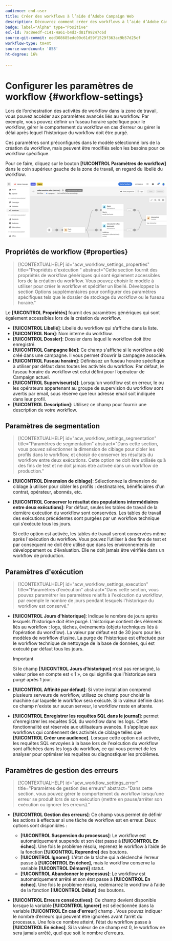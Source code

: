```yaml
---
audience: end-user
title: Créer des workflows à l’aide d’Adobe Campaign Web
description: Découvrez comment créer des workflows à l’aide d’Adobe Campaign Web.
badge: label="Alpha" type="Positive"
exl-id: 7ac8eedf-c141-4a61-b4d3-d81f99247c6d
source-git-commit: eed308685edc00c61d59f1529f363ac9b57d25cf
workflow-type: tm+mt
source-wordcount: '858'
ht-degree: 16%

---
```


# Configurer les paramètres de workflow {#workflow-settings}

Lors de l’orchestration des activités de workflow dans la zone de travail, vous pouvez accéder aux paramètres avancés liés au workflow. Par exemple, vous pouvez définir un fuseau horaire spécifique pour le workflow, gérer le comportement du workflow en cas d’erreur ou gérer le délai après lequel l’historique du workflow doit être purgé.

Ces paramètres sont préconfigurés dans le modèle sélectionné lors de la création du workflow, mais peuvent être modifiés selon les besoins pour ce workflow spécifique.

Pour ce faire, cliquez sur le bouton **[!UICONTROL Paramètres de workflow]** dans le coin supérieur gauche de la zone de travail, en regard du libellé du workflow.

![](assets/workflow-settings.png)

## Propriétés de workflow  {#properties}

>[!CONTEXTUALHELP]
>id="acw_workflow_settings_properties"
>title="Propriétés d&#39;exécution "
>abstract="Cette section fournit des propriétés de workflow génériques qui sont également accessibles lors de la création du workflow. Vous pouvez choisir le modèle à utiliser pour créer le workflow et spécifier un libellé. Développez la section Options supplémentaires pour configurer des paramètres spécifiques tels que le dossier de stockage du workflow ou le fuseau horaire."

Le **[!UICONTROL Propriétés]** fournit des paramètres génériques qui sont également accessibles lors de la création du workflow.

* **[!UICONTROL Libellé]**: Libellé du workflow qui s’affiche dans la liste.
* **[!UICONTROL Nom]**: Nom interne du workflow.
* **[!UICONTROL Dossier]**: Dossier dans lequel le workflow doit être enregistré.
* **[!UICONTROL Campagne liée]**: Ce champ s&#39;affiche si le workflow a été créé dans une campagne. Il vous permet d’ouvrir la campagne associée.
* **[!UICONTROL Fuseau horaire]**: Définissez un fuseau horaire spécifique à utiliser par défaut dans toutes les activités du workflow. Par défaut, le fuseau horaire du workflow est celui défini pour l’opérateur de Campaign actuel.
* **[!UICONTROL Superviseur(s)]**: Lorsqu&#39;un workflow est en erreur, le ou les opérateurs appartenant au groupe de supervision du workflow sont avertis par email, sous réserve que leur adresse email soit indiquée dans leur profil.
* **[!UICONTROL Description]**: Utilisez ce champ pour fournir une description de votre workflow.

## Paramètres de segmentation

>[!CONTEXTUALHELP]
>id="acw_workflow_settings_segmentation"
>title="Paramètres de segmentation"
>abstract="Dans cette section, vous pouvez sélectionner la dimension de ciblage pour cibler les profils dans le workflow, et choisir de conserver les résultats du workflow entre deux exécutions. Cette option ne doit être utilisée qu’à des fins de test et ne doit jamais être activée dans un workflow de production."

* **[!UICONTROL Dimension de ciblage]**: Sélectionnez la dimension de ciblage à utiliser pour cibler les profils : destinataires, bénéficiaires d&#39;un contrat, opérateur, abonnés, etc.
* **[!UICONTROL Conserver le résultat des populations intermédiaires entre deux exécutions]**: Par défaut, seules les tables de travail de la dernière exécution du workflow sont conservées. Les tables de travail des exécutions précédentes sont purgées par un workflow technique qui s’exécute tous les jours.

   Si cette option est activée, les tables de travail seront conservées même après l&#39;exécution du workflow. Vous pouvez l’utiliser à des fins de test et par conséquent ne doit être utilisé que dans les environnements de développement ou d’évaluation. Elle ne doit jamais être vérifiée dans un workflow de production.

## Paramètres d&#39;exécution

>[!CONTEXTUALHELP]
>id="acw_workflow_settings_execution"
>title="Paramètres d&#39;exécution"
>abstract="Dans cette section, vous pouvez paramétrer les paramètres relatifs à l&#39;exécution du workflow, par exemple le nombre de jours pendant lesquels l&#39;historique du workflow est conservé."

* **[!UICONTROL Jours d&#39;historique]**: Indique le nombre de jours après lesquels l’historique doit être purgé. L&#39;historique contient des éléments liés au workflow : logs, tâches, événements (objets techniques liés à l&#39;opération du workflow). La valeur par défaut est de 30 jours pour les modèles de workflow d’usine. La purge de l’historique est effectuée par le workflow technique de nettoyage de la base de données, qui est exécuté par défaut tous les jours.

   >[!IMPORTANT]
   >
   >Si le champ **[!UICONTROL Jours d’historique]** n’est pas renseigné, la valeur prise en compte est « 1 », ce qui signifie que l’historique sera purgé après 1 jour.

* **[!UICONTROL Affinité par défaut]**: Si votre installation comprend plusieurs serveurs de workflow, utilisez ce champ pour choisir la machine sur laquelle le workflow sera exécuté. Si la valeur définie dans ce champ n&#39;existe sur aucun serveur, le workflow reste en attente.

* **[!UICONTROL Enregistrer les requêtes SQL dans le journal]**: permet d&#39;enregistrer les requêtes SQL du workflow dans les logs. Cette fonctionnalité est réservée aux utilisateurs avancés. Il s’applique aux workflows qui contiennent des activités de ciblage telles que **[!UICONTROL Créer une audience]**. Lorsque cette option est activée, les requêtes SQL envoyées à la base lors de l&#39;exécution du workflow sont affichées dans les logs du workflow, ce qui vous permet de les analyser pour optimiser les requêtes ou diagnostiquer les problèmes.

## Paramètres de gestion des erreurs

>[!CONTEXTUALHELP]
>id="acw_workflow_settings_error"
>title="Paramètres de gestion des erreurs"
>abstract="Dans cette section, vous pouvez gérer le comportement du workflow lorsqu&#39;une erreur se produit lors de son exécution (mettre en pause/arrêter son exécution ou ignorer les erreurs)."

* **[!UICONTROL Gestion des erreurs]**: Ce champ vous permet de définir les actions à effectuer si une tâche de workflow est en erreur. Deux options sont disponibles :

   * **[!UICONTROL Suspension du processus]**: Le workflow est automatiquement suspendu et son état passe à **[!UICONTROL En échec]**. Une fois le problème résolu, reprenez le workflow à l’aide de la fonction **[!UICONTROL Reprendre]** des boutons.
   * **[!UICONTROL Ignorer]**: L’état de la tâche qui a déclenché l’erreur passe à **[!UICONTROL En échec]**, mais le workflow conserve la variable **[!UICONTROL Démarré]** statut. <!-- TO ADD ONCE SCHEUDLER IS AVAILABLE This configuration is relevant for recurring tasks: if the branch includes a scheduler, it will start normally next time the workflow is executed.-->
   * **[!UICONTROL Abandonner le processus]**: Le workflow est automatiquement arrêté et son état passe à **[!UICONTROL En échec]**. Une fois le problème résolu, redémarrez le workflow à l’aide de la fonction **[!UICONTROL Début]** des boutons.

* **[!UICONTROL Erreurs consécutives]**: Ce champ devient disponible lorsque la variable **[!UICONTROL Ignorer]** est sélectionnée dans la variable **[!UICONTROL En cas d&#39;erreur]** champ . Vous pouvez indiquer le nombre d’erreurs qui peuvent être ignorées avant l’arrêt du processus. Une fois ce nombre atteint, l’état du workflow passe à **[!UICONTROL En échec]**. Si la valeur de ce champ est 0, le workflow ne sera jamais arrêté, quel que soit le nombre d’erreurs.
